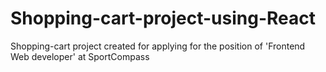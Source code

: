 # Shopping-cart-project-using-React
Shopping-cart project created for applying for the position of 'Frontend Web developer' at SportCompass
